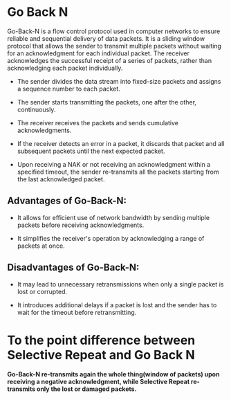 # Go Back N
Go-Back-N is a flow control protocol used in computer networks to ensure reliable and sequential delivery of data packets. It is a sliding window protocol that allows the sender to transmit multiple packets without waiting for an acknowledgment for each individual packet. The receiver acknowledges the successful receipt of a series of packets, rather than acknowledging each packet individually.

* The sender divides the data stream into fixed-size packets and assigns a sequence number to each packet.

* The sender starts transmitting the packets, one after the other, continuously.

* The receiver receives the packets and sends cumulative acknowledgments.

* If the receiver detects an error in a packet, it discards that packet and all subsequent packets until the next expected packet.

* Upon receiving a NAK or not receiving an acknowledgment within a specified timeout, the sender re-transmits all the packets starting from the last acknowledged packet.

## Advantages of Go-Back-N:

* It allows for efficient use of network bandwidth by sending multiple packets before receiving acknowledgments.

* It simplifies the receiver's operation by acknowledging a range of packets at once.

## Disadvantages of Go-Back-N:

* It may lead to unnecessary retransmissions when only a single packet is lost or corrupted.

* It introduces additional delays if a packet is lost and the sender has to wait for the timeout before retransmitting.


# To the point difference between Selective Repeat and Go Back N

**Go-Back-N re-transmits again the whole thing(window of packets) upon receiving a negative acknowledgment, while Selective Repeat re-transmits only the lost or damaged packets.**
